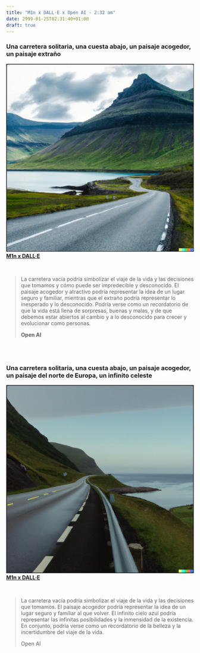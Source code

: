 ```yaml
---
title: "M1n x DALL·E x Open AI - 2:32 am"
date: 2999-01-25T02:31:40+01:00
draft: true
---
```


### Una carretera solitaria, una cuesta abajo, un paisaje acogedor, un paisaje extraño

![M1n x DALL·E](https://raw.githubusercontent.com/M1n-4d316e/Hugo-blog/master/2023/02/upgit_20230227_1677466194.webp)
[**M1n x DALL·E**](https://labs.openai.com/s/sCRSKHhrh0NepGGKraUqe2cC)

<br>

>La carretera vacía podría simbolizar el viaje de la vida y las decisiones que tomamos y cómo puede ser impredecible y desconocido. El paisaje acogedor y atractivo podría representar la idea de un lugar seguro y familiar, mientras que el extraño podría representar lo inesperado y lo desconocido. Podría verse como un recordatorio de que la vida está llena de sorpresas, buenas y malas, y de que debemos estar abiertos al cambio y a lo desconocido para crecer y evolucionar como personas.
>
>**Open AI**

<br><br>

### Una carretera solitaria, una cuesta abajo, un paisaje acogedor, un paisaje del norte de Europa, un infinito celeste

![M1n x DALL·E](https://raw.githubusercontent.com/M1n-4d316e/Hugo-blog/master/2023/02/upgit_20230227_1677466256.png)
[**M1n x DALL·E**](https://labs.openai.com/s/q86dXD8wGiL2QZyvByrJ65gQ)

<br>

>La carretera vacía podría simbolizar el viaje de la vida y las decisiones que tomamos. El paisaje acogedor podría representar la idea de un lugar seguro y familiar al que volver. El infinito cielo azul podría representar las infinitas posibilidades y la inmensidad de la existencia. En conjunto, podría verse como un recordatorio de la belleza y la incertidumbre del viaje de la vida.
>
>Open AI
